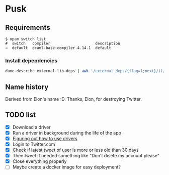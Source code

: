 # Pusk

## Requirements

```opam
$ opam switch list
#  switch   compiler                    description
→  default  ocaml-base-compiler.4.14.1  default
```

### Install dependencies

```sh
dune describe external-lib-deps | awk '/external_deps/{flag=1;next}/))/{flag=0}flag' | tr -d '()' | tr -s '\n' ' ' | sed 's/required//g' | xargs opam install -y
```

## Name history

Derived from Elon's name :D. Thanks, Elon, for destroying Twitter.

## TODO list

- [x] Download a driver
- [x] Run a driver in background during the life of the app
- [x] [Figuring out how to use drivers](https://w3c.github.io/webdriver/#endpoints)
- [x] Login to Twitter.com
- [x] Check if latest tweet of user is more or less old than 30 days
- [x] Then tweet if needed something like "Don't delete my account please"
- [x] Close everything properly
- [ ] Maybe create a docker image for easy deployment?
